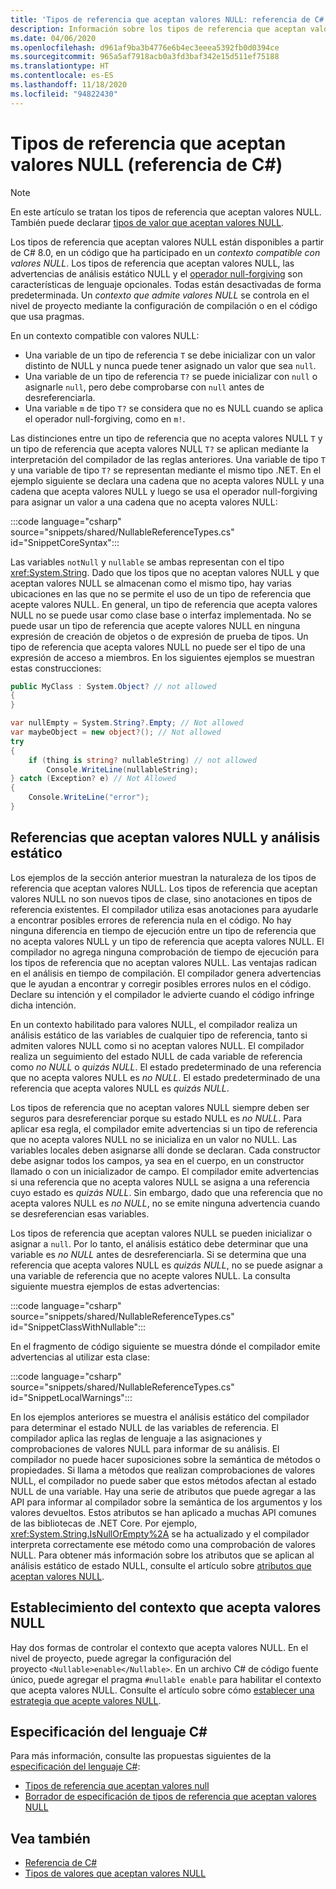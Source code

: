 ```yaml
---
title: 'Tipos de referencia que aceptan valores NULL: referencia de C#'
description: Información sobre los tipos de referencia que aceptan valores NULL de C# y su uso
ms.date: 04/06/2020
ms.openlocfilehash: d961af9ba3b4776e6b4ec3eeea5392fb0d0394ce
ms.sourcegitcommit: 965a5af7918acb0a3fd3baf342e15d511ef75188
ms.translationtype: HT
ms.contentlocale: es-ES
ms.lasthandoff: 11/18/2020
ms.locfileid: "94822430"
---
```

# <a name="nullable-reference-types-c-reference"></a>Tipos de referencia que aceptan valores NULL (referencia de C#)

> [!NOTE]
> En este artículo se tratan los tipos de referencia que aceptan valores NULL. También puede declarar [tipos de valor que aceptan valores NULL](nullable-value-types.md).

Los tipos de referencia que aceptan valores NULL están disponibles a partir de C# 8.0, en un código que ha participado en un *contexto compatible con valores NULL*. Los tipos de referencia que aceptan valores NULL, las advertencias de análisis estático NULL y el [operador null-forgiving](../operators/null-forgiving.md) son características de lenguaje opcionales. Todas están desactivadas de forma predeterminada. Un *contexto que admite valores NULL* se controla en el nivel de proyecto mediante la configuración de compilación o en el código que usa pragmas.

 En un contexto compatible con valores NULL:

- Una variable de un tipo de referencia `T` se debe inicializar con un valor distinto de NULL y nunca puede tener asignado un valor que sea `null`.
- Una variable de un tipo de referencia `T?` se puede inicializar con `null` o asignarle `null`, pero debe comprobarse con `null` antes de desreferenciarla.
- Una variable `m` de tipo `T?` se considera que no es NULL cuando se aplica el operador null-forgiving, como en `m!`.

Las distinciones entre un tipo de referencia que no acepta valores NULL `T` y un tipo de referencia que acepta valores NULL `T?` se aplican mediante la interpretación del compilador de las reglas anteriores. Una variable de tipo `T` y una variable de tipo `T?` se representan mediante el mismo tipo .NET. En el ejemplo siguiente se declara una cadena que no acepta valores NULL y una cadena que acepta valores NULL y luego se usa el operador null-forgiving para asignar un valor a una cadena que no acepta valores NULL:

:::code language="csharp" source="snippets/shared/NullableReferenceTypes.cs" id="SnippetCoreSyntax":::

Las variables `notNull` y `nullable` se ambas representan con el tipo <xref:System.String>. Dado que los tipos que no aceptan valores NULL y que aceptan valores NULL se almacenan como el mismo tipo, hay varias ubicaciones en las que no se permite el uso de un tipo de referencia que acepte valores NULL. En general, un tipo de referencia que acepta valores NULL no se puede usar como clase base o interfaz implementada. No se puede usar un tipo de referencia que acepte valores NULL en ninguna expresión de creación de objetos o de expresión de prueba de tipos. Un tipo de referencia que acepta valores NULL no puede ser el tipo de una expresión de acceso a miembros. En los siguientes ejemplos se muestran estas construcciones:

```csharp
public MyClass : System.Object? // not allowed
{
}

var nullEmpty = System.String?.Empty; // Not allowed
var maybeObject = new object?(); // Not allowed
try
{
    if (thing is string? nullableString) // not allowed
        Console.WriteLine(nullableString);
} catch (Exception? e) // Not Allowed
{
    Console.WriteLine("error");
}
```

## <a name="nullable-references-and-static-analysis"></a>Referencias que aceptan valores NULL y análisis estático

Los ejemplos de la sección anterior muestran la naturaleza de los tipos de referencia que aceptan valores NULL. Los tipos de referencia que aceptan valores NULL no son nuevos tipos de clase, sino anotaciones en tipos de referencia existentes. El compilador utiliza esas anotaciones para ayudarle a encontrar posibles errores de referencia nula en el código. No hay ninguna diferencia en tiempo de ejecución entre un tipo de referencia que no acepta valores NULL y un tipo de referencia que acepta valores NULL. El compilador no agrega ninguna comprobación de tiempo de ejecución para los tipos de referencia que no aceptan valores NULL. Las ventajas radican en el análisis en tiempo de compilación. El compilador genera advertencias que le ayudan a encontrar y corregir posibles errores nulos en el código. Declare su intención y el compilador le advierte cuando el código infringe dicha intención.

En un contexto habilitado para valores NULL, el compilador realiza un análisis estático de las variables de cualquier tipo de referencia, tanto si admiten valores NULL como si no aceptan valores NULL. El compilador realiza un seguimiento del estado NULL de cada variable de referencia como *no NULL* o *quizás NULL*. El estado predeterminado de una referencia que no acepta valores NULL es *no NULL*. El estado predeterminado de una referencia que acepta valores NULL es *quizás NULL*.

Los tipos de referencia que no aceptan valores NULL siempre deben ser seguros para desreferenciar porque su estado NULL es *no NULL*. Para aplicar esa regla, el compilador emite advertencias si un tipo de referencia que no acepta valores NULL no se inicializa en un valor no NULL. Las variables locales deben asignarse allí donde se declaran. Cada constructor debe asignar todos los campos, ya sea en el cuerpo, en un constructor llamado o con un inicializador de campo. El compilador emite advertencias si una referencia que no acepta valores NULL se asigna a una referencia cuyo estado es *quizás NULL*. Sin embargo, dado que una referencia que no acepta valores NULL es *no NULL*, no se emite ninguna advertencia cuando se desreferencian esas variables.

Los tipos de referencia que aceptan valores NULL se pueden inicializar o asignar a `null`. Por lo tanto, el análisis estático debe determinar que una variable es *no NULL* antes de desreferenciarla. Si se determina que una referencia que acepta valores NULL es *quizás NULL*, no se puede asignar a una variable de referencia que no acepte valores NULL. La consulta siguiente muestra ejemplos de estas advertencias:

:::code language="csharp" source="snippets/shared/NullableReferenceTypes.cs" id="SnippetClassWithNullable":::

En el fragmento de código siguiente se muestra dónde el compilador emite advertencias al utilizar esta clase:

:::code language="csharp" source="snippets/shared/NullableReferenceTypes.cs" id="SnippetLocalWarnings":::

En los ejemplos anteriores se muestra el análisis estático del compilador para determinar el estado NULL de las variables de referencia. El compilador aplica las reglas de lenguaje a las asignaciones y comprobaciones de valores NULL para informar de su análisis.  El compilador no puede hacer suposiciones sobre la semántica de métodos o propiedades. Si llama a métodos que realizan comprobaciones de valores NULL, el compilador no puede saber que estos métodos afectan al estado NULL de una variable. Hay una serie de atributos que puede agregar a las API para informar al compilador sobre la semántica de los argumentos y los valores devueltos. Estos atributos se han aplicado a muchas API comunes de las bibliotecas de .NET Core. Por ejemplo, <xref:System.String.IsNullOrEmpty%2A> se ha actualizado y el compilador interpreta correctamente ese método como una comprobación de valores NULL. Para obtener más información sobre los atributos que se aplican al análisis estático de estado NULL, consulte el artículo sobre [atributos que aceptan valores NULL](../attributes/nullable-analysis.md).

## <a name="setting-the-nullable-context"></a>Establecimiento del contexto que acepta valores NULL

Hay dos formas de controlar el contexto que acepta valores NULL. En el nivel de proyecto, puede agregar la configuración del proyecto `<Nullable>enable</Nullable>`. En un archivo C# de código fuente único, puede agregar el pragma `#nullable enable` para habilitar el contexto que acepta valores NULL. Consulte el artículo sobre cómo [establecer una estrategia que acepte valores NULL](../../nullable-migration-strategies.md).

## <a name="c-language-specification"></a>Especificación del lenguaje C#

Para más información, consulte las propuestas siguientes de la [especificación del lenguaje C#](~/_csharplang/spec/introduction.md):

- [Tipos de referencia que aceptan valores null](~/_csharplang/proposals/csharp-8.0/nullable-reference-types.md)
- [Borrador de especificación de tipos de referencia que aceptan valores NULL](~/_csharplang/proposals/csharp-9.0/nullable-reference-types-specification.md)

## <a name="see-also"></a>Vea también

- [Referencia de C#](../index.md)
- [Tipos de valores que aceptan valores NULL](nullable-value-types.md)
